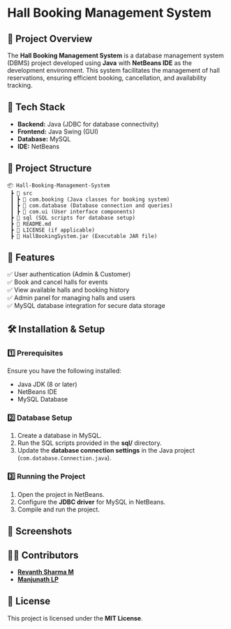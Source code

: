 # Hall Booking Management System  

## 📌 Project Overview  
The **Hall Booking Management System** is a database management system (DBMS) project developed using **Java** with **NetBeans IDE** as the development environment. This system facilitates the management of hall reservations, ensuring efficient booking, cancellation, and availability tracking.  

## 🔧 Tech Stack  
- **Backend:** Java (JDBC for database connectivity)  
- **Frontend:** Java Swing (GUI)  
- **Database:** MySQL  
- **IDE:** NetBeans  

## 📂 Project Structure  
```
📦 Hall-Booking-Management-System  
 ┣ 📂 src  
 ┃ ┣ 📂 com.booking (Java classes for booking system)  
 ┃ ┣ 📂 com.database (Database connection and queries)  
 ┃ ┣ 📂 com.ui (User interface components)  
 ┣ 📂 sql (SQL scripts for database setup)  
 ┣ 📜 README.md  
 ┣ 📜 LICENSE (if applicable)  
 ┣ 📜 HallBookingSystem.jar (Executable JAR file)  
```

## 🚀 Features  
✅ User authentication (Admin & Customer)  
✅ Book and cancel halls for events  
✅ View available halls and booking history  
✅ Admin panel for managing halls and users  
✅ MySQL database integration for secure data storage  

## 🛠 Installation & Setup  

### 1️⃣ Prerequisites  
Ensure you have the following installed:  
- Java JDK (8 or later)  
- NetBeans IDE  
- MySQL Database  

### 2️⃣ Database Setup  
1. Create a database in MySQL.  
2. Run the SQL scripts provided in the **sql/** directory.  
3. Update the **database connection settings** in the Java project (`com.database.Connection.java`).  

### 3️⃣ Running the Project  
1. Open the project in NetBeans.  
2. Configure the **JDBC driver** for MySQL in NetBeans.  
3. Compile and run the project.  

## 📸 Screenshots  



## 👨‍💻 Contributors  
- **[Revanth Sharma M](https://github.com/RevanthSharmaM)**   
- **[Manjunath LP](https://github.com/Manjupatat)**  

## 📜 License  
This project is licensed under the **MIT License**.  
